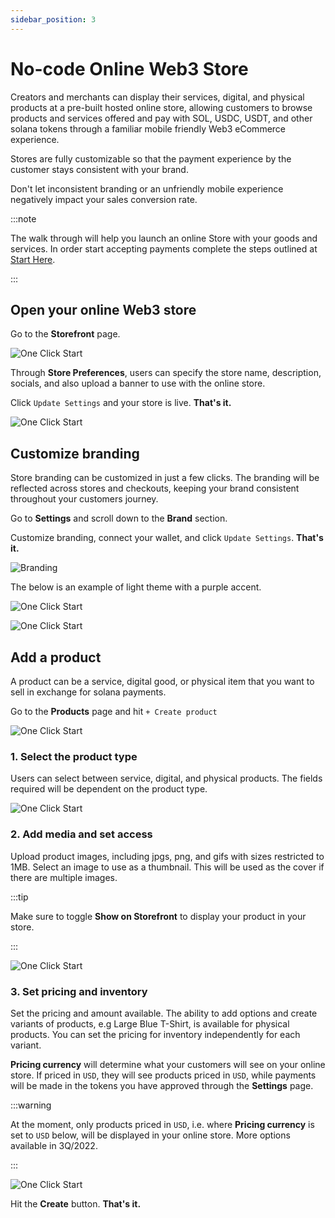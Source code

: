 ```yaml
---
sidebar_position: 3
---
```


# No-code Online Web3 Store

Creators and merchants can display their services, digital, and physical products at a pre-built hosted online store, allowing customers to browse products and services offered and pay with SOL, USDC, USDT, and other solana tokens through a familiar mobile friendly Web3 eCommerce experience.

Stores are fully customizable so that the payment experience by the customer stays consistent with your brand.

Don't let inconsistent branding or an unfriendly mobile experience negatively impact your sales conversion rate.

:::note

The walk through will help you launch an online Store with your goods and services. In order start accepting payments complete the steps outlined at [Start Here](/guides/start-here).

:::

## Open your online Web3 store

Go to the **Storefront** page.

<div style={{textAlign: 'center', padding: '20px'}}>

![One Click Start](/img/guides/store-preferences-0.png)

</div>

Through **Store Preferences**, users can specify the store name, description, socials, and also upload a banner to use with the online store.

Click `Update Settings` and your store is live. **That's it.**

<div style={{textAlign: 'center', padding: '20px'}}>

![One Click Start](/img/guides/store-preferences-1.png)

</div>


## Customize branding
Store branding can be customized in just a few clicks. The branding will be reflected across stores and checkouts, keeping your brand consistent throughout your customers journey.

Go to **Settings** and scroll down to the **Brand** section.

Customize branding, connect your wallet, and click `Update Settings`. **That's it.**

<div style={{textAlign: 'center', padding: '20px'}}>

![Branding](/img/guides/store-branding.png)

</div>

The below is an example of light theme with a purple accent.

<div style={{textAlign: 'center', padding: '20px'}}>

![One Click Start](/img/guides/customized-storefront.png)

</div>

<div style={{textAlign: 'center', padding: '20px'}}>

![One Click Start](/img/guides/customized-checkout.png)

</div>

## Add a product

A product can be a service, digital good, or physical item that you want to sell in exchange for solana payments.

Go to the **Products** page and hit ``+ Create product``

<div style={{textAlign: 'center', padding: '20px'}}>

![One Click Start](/img/guides/store-products-page.png)

</div>

### 1. Select the product type

Users can select between service, digital, and physical products. The fields required will be dependent on the product type.

<div style={{textAlign: 'center', padding: '20px'}}>

![One Click Start](/img/guides/store-products-type.png)

</div>

### 2. Add media and set access

Upload product images, including jpgs, png, and gifs with sizes restricted to 1MB. Select an image to use as a thumbnail. This will be used as the cover if there are multiple images.

:::tip

Make sure to toggle **Show on Storefront** to display your product in your store.

:::

<div style={{textAlign: 'center', padding: '20px'}}>

![One Click Start](/img/guides/store-products-media.png)

</div>

### 3. Set pricing and inventory

Set the pricing and amount available. The ability to add options and create variants of products, e.g Large Blue T-Shirt, is available for physical products. You can set the pricing for inventory independently for each variant.

**Pricing currency** will determine what your customers will see on your online store. If priced in `USD`, they will see products priced in `USD`, while payments will be made in the tokens you have approved through the **Settings** page.

:::warning

At the moment, only products priced in `USD`, i.e. where **Pricing currency** is set to `USD` below, will be displayed in your online store. More options available in 3Q/2022.

:::

<div style={{textAlign: 'center', padding: '20px'}}>

![One Click Start](/img/guides/store-products-pricing.png)

</div>


Hit the **Create** button. **That's it.**